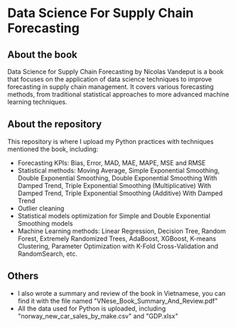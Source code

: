 # Data Science For Supply Chain Forecasting

## About the book
Data Science for Supply Chain Forecasting by Nicolas Vandeput is a book that focuses on the application of data science techniques to improve forecasting in supply chain management. It covers various forecasting methods, from traditional statistical approaches to more advanced machine learning techniques. 

## About the repository
This repository is where I upload my Python practices with techniques mentioned the book, including:
- Forecasting KPIs: Bias, Error, MAD, MAE, MAPE, MSE and RMSE
- Statistical methods: Moving Average, Simple Exponential Smoothing, Double Exponential Smoothing, Double Exponential Smoothing With Damped Trend, Triple Exponential Smoothing (Multiplicative) With Damped Trend, Triple Exponential Smoothing (Additive) With Damped Trend
- Outlier cleaning
- Statistical models optimization for Simple and Double Exponential Smoothing models
- Machine Learning methods: Linear Regression, Decision Tree, Random Forest, Extremely Randomized Trees, AdaBoost, XGBoost, K-means Clustering, Parameter Optimization with K-Fold Cross-Validation and RandomSearch, etc.

## Others
- I also wrote a summary and review of the book in Vietnamese, you can find it with the file named "VNese_Book_Summary_And_Review.pdf"
- All the data used for Python is uploaded, including "norway_new_car_sales_by_make.csv" and "GDP.xlsx"
